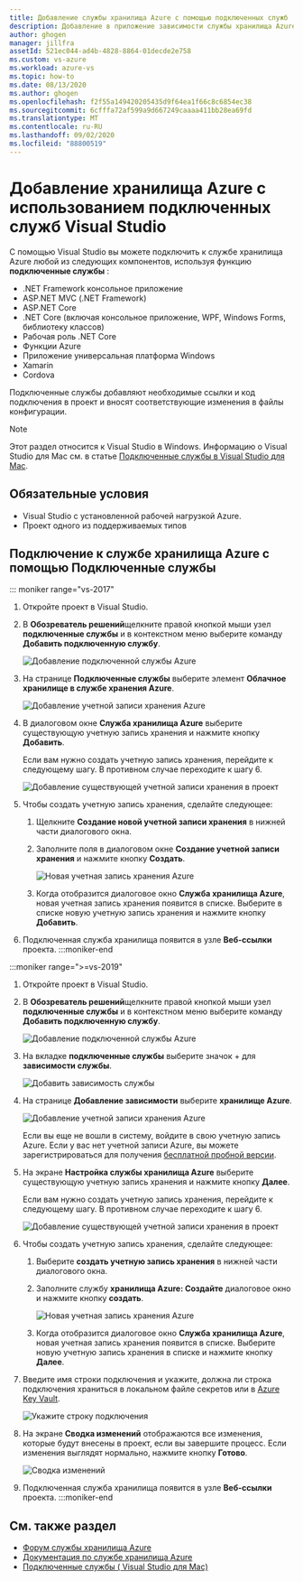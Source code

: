 ```yaml
---
title: Добавление службы хранилища Azure с помощью подключенных служб | Документация Майкрософт
description: Добавление в приложение зависимости службы хранилища Azure с помощью Visual Studio Подключенные службы
author: ghogen
manager: jillfra
assetId: 521ec044-ad4b-4828-8864-01decde2e758
ms.custom: vs-azure
ms.workload: azure-vs
ms.topic: how-to
ms.date: 08/13/2020
ms.author: ghogen
ms.openlocfilehash: f2f55a149420205435d9f64ea1f66c8c6854ec38
ms.sourcegitcommit: 6cfffa72af599a9d667249caaaa411bb28ea69fd
ms.translationtype: MT
ms.contentlocale: ru-RU
ms.lasthandoff: 09/02/2020
ms.locfileid: "88800519"
---
```

# <a name="adding-azure-storage-by-using-visual-studio-connected-services"></a>Добавление хранилища Azure с использованием подключенных служб Visual Studio

С помощью Visual Studio вы можете подключить к службе хранилища Azure любой из следующих компонентов, используя функцию **подключенные службы** :

- .NET Framework консольное приложение
- ASP.NET MVC (.NET Framework)
- ASP.NET Core
- .NET Core (включая консольное приложение, WPF, Windows Forms, библиотеку классов)
- Рабочая роль .NET Core
- Функции Azure
- Приложение универсальная платформа Windows
- Xamarin
- Cordova

Подключенные службы добавляют необходимые ссылки и код подключения в проект и вносят соответствующие изменения в файлы конфигурации.

> [!NOTE]
> Этот раздел относится к Visual Studio в Windows. Информацию о Visual Studio для Mac см. в статье [Подключенные службы в Visual Studio для Mac](/visualstudio/mac/connected-services).
## <a name="prerequisites"></a>Обязательные условия

- Visual Studio с установленной рабочей нагрузкой Azure.
- Проект одного из поддерживаемых типов

## <a name="connect-to-azure-storage-using-connected-services"></a>Подключение к службе хранилища Azure с помощью Подключенные службы

::: moniker range="vs-2017"

1. Откройте проект в Visual Studio.

1. В **Обозреватель решений**щелкните правой кнопкой мыши узел **подключенные службы** и в контекстном меню выберите команду **Добавить подключенную службу**.

    ![Добавление подключенной службы Azure](./media/vs-azure-tools-connected-services-storage/add-connected-service.png)

1. На странице **Подключенные службы** выберите элемент **Облачное хранилище в службе хранения Azure**.

    ![Добавление учетной записи хранения Azure](./media/vs-azure-tools-connected-services-storage/add-azure-storage.png)

1. В диалоговом окне **Служба хранилища Azure** выберите существующую учетную запись хранения и нажмите кнопку **Добавить**.

    Если вам нужно создать учетную запись хранения, перейдите к следующему шагу. В противном случае переходите к шагу 6.

    ![Добавление существующей учетной записи хранения в проект](./media/vs-azure-tools-connected-services-storage/select-azure-storage-account.png)

1. Чтобы создать учетную запись хранения, сделайте следующее:

   1. Щелкните **Создание новой учетной записи хранения** в нижней части диалогового окна.

   1. Заполните поля в диалоговом окне **Создание учетной записи хранения** и нажмите кнопку **Создать**.

       ![Новая учетная запись хранения Azure](./media/vs-azure-tools-connected-services-storage/create-storage-account.png)

   1. Когда отобразится диалоговое окно **Служба хранилища Azure**, новая учетная запись хранения появится в списке. Выберите в списке новую учетную запись хранения и нажмите кнопку **Добавить**.

1. Подключенная служба хранилища появится в узле **Веб-ссылки** проекта.
:::moniker-end

:::moniker range=">=vs-2019"

1. Откройте проект в Visual Studio.

1. В **Обозреватель решений**щелкните правой кнопкой мыши узел **подключенные службы** и в контекстном меню выберите команду **Добавить подключенную службу**.

    ![Добавление подключенной службы Azure](./media/vs-azure-tools-connected-services-storage/vs-2019/add-connected-service.png)

1. На вкладке **подключенные службы** выберите значок + для **зависимости службы**.

    ![Добавить зависимость службы](./media/vs-azure-tools-connected-services-storage/vs-2019/connected-services-tab.png)

1. На странице **Добавление зависимости** выберите **хранилище Azure**.

    ![Добавление учетной записи хранения Azure](./media/vs-azure-tools-connected-services-storage/vs-2019/add-azure-storage.png)

    Если вы еще не вошли в систему, войдите в свою учетную запись Azure. Если у вас нет учетной записи Azure, вы можете зарегистрироваться для получения [бесплатной пробной версии](https://azure.microsoft.com/account/free).

1. На экране **Настройка службы хранилища Azure** выберите существующую учетную запись хранения и нажмите кнопку **Далее**.

    Если вам нужно создать учетную запись хранения, перейдите к следующему шагу. В противном случае переходите к шагу 6.

    ![Добавление существующей учетной записи хранения в проект](./media/vs-azure-tools-connected-services-storage/vs-2019/select-azure-storage-account.png)

1. Чтобы создать учетную запись хранения, сделайте следующее:

   1. Выберите **создать учетную запись хранения** в нижней части диалогового окна.

   1. Заполните службу **хранилища Azure: Создайте** диалоговое окно и нажмите кнопку **создать**.

       ![Новая учетная запись хранения Azure](./media/vs-azure-tools-connected-services-storage/vs-2019/create-storage-account.png)

   1. Когда отобразится диалоговое окно **Служба хранилища Azure**, новая учетная запись хранения появится в списке. Выберите новую учетную запись хранения в списке и нажмите кнопку **Далее**.

1. Введите имя строки подключения и укажите, должна ли строка подключения храниться в локальном файле секретов или в [Azure Key Vault](/azure/key-vault).

   ![Укажите строку подключения](./media/vs-azure-tools-connected-services-storage/vs-2019/connection-string.png)

1. На экране **Сводка изменений** отображаются все изменения, которые будут внесены в проект, если вы завершите процесс. Если изменения выглядят нормально, нажмите кнопку **Готово**.

   ![Сводка изменений](./media/vs-azure-tools-connected-services-storage/vs-2019/summary-of-changes.png)

1. Подключенная служба хранилища появится в узле **Веб-ссылки** проекта.
:::moniker-end

## <a name="see-also"></a>См. также раздел

- [Форум службы хранилища Azure](https://social.msdn.microsoft.com/forums/azure/home?forum=windowsazuredata)
- [Документация по службе хранилища Azure](/azure/storage/)
- [Подключенные службы ( Visual Studio для Mac)](/visualstudio/mac/connected-services)
